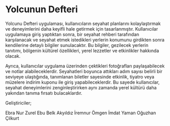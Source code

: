 # Yolcunun Defteri

Yolcunu Defteri uygulaması, kullanıcıların seyahat planlarını kolaylaştırmak ve deneyimlerini daha keyifli hale getirmek için tasarlanmıştır. 
Kullanıcılar uygulamaya giriş yaptıktan sonra, bir seyahat rehberi tarafından karşılanacak ve seyahat etmek istedikleri yerlerin konumunu girdikten sonra kendilerine detaylı bilgiler sunulacaktır. 
Bu bilgiler, gezilecek yerlerin tanıtımı, bölgenin kültürel özellikleri, yerel lezzetler ve etkinlikler hakkında olacak.

Ayrıca, kullanıcılar uygulama üzerinden çektikleri fotoğrafları paylaşabilecek ve notlar alabileceklerdir. 
Seyahatleri boyunca attıkları adım sayısı belirli bir seviyeye ulaştığında, tanımlanan biletler sayesinde etkinlik, tiyatro veya müzelere indirim kuponu ile giriş yapabileceklerdir. 
Bu sayede kullanıcılar, seyahat deneyimlerini zenginleştirirken aynı zamanda yerel kültürü daha yakından tanıma fırsatı bulacaklardır.

Geliştiriciler;

Ebra Nur Zurel
Ebu Belk Akyıldız
İremnur Ömgen
İmdat Yaman
Oğuzhan Çilkurt